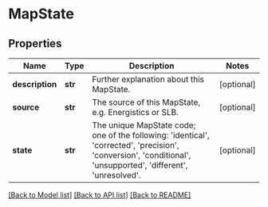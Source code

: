 # MapState

## Properties
Name | Type | Description | Notes
------------ | ------------- | ------------- | -------------
**description** | **str** | Further explanation about this MapState. | [optional] 
**source** | **str** | The source of this MapState, e.g. Energistics or SLB. | [optional] 
**state** | **str** | The unique MapState code; one of the following: &#39;identical&#39;, &#39;corrected&#39;, &#39;precision&#39;, &#39;conversion&#39;, &#39;conditional&#39;, &#39;unsupported&#39;, &#39;different&#39;, &#39;unresolved&#39;. | [optional] 

[[Back to Model list]](../README.md#documentation-for-models) [[Back to API list]](../README.md#documentation-for-api-endpoints) [[Back to README]](../README.md)



